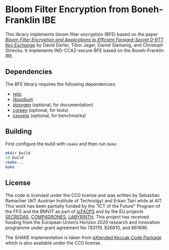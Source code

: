 Bloom Filter Encryption from Boneh-Franklin IBE
===============================================

This library implements bloom filter encryption (BFE) based on the paper [*Bloom Filter Encryption
and Applications to Efficient Forward-Secret 0-RTT Key Exchange*](https://eprint.iacr.org/2018/199)
by David Derler, Tibor Jager, Daniel Slamanig, and Christoph Striecks. It implements IND-CCA2-secure
BFE based on the Boneh-Franklin IBE.

Dependencies
------------

The BFE library requires the following dependencies:
* [relic](https://github.com/relic-toolkit/relic)
* [libsodium](https://libsodium.gitbook.io/doc/)
* [doxygen](http://www.doxygen.nl/index.html) (optional, for documentation)
* [cgreen](https://github.com/cgreen-devs/cgreen) (optional, for tests)
* [cxxopts](https://github.com/jarro2783/cxxopts) (optional, for benchmarks)

Building
--------

First configure the build with `cmake` and then run `make`:
```sh
mkdir build
cd build
cmake ..
make
```

License
-------

The code is licensed under the CC0 license and was written by Sebastian Ramacher (AIT Austrian
Institute of Technolgy) and Erkan Tairi while at AIT. This work has been partially funded by the
"ICT of the Future" Program of the FFG and the BMVIT as part of [IoT4CPS](https://iot4cps.at) and by
the EU projects [SECREDAS](https://secredas-project.eu/), [COMP4DRONES](https://www.comp4drones.eu),
[LABYRINTH](https://labyrinth2020.eu/). This project has received funding from the European Union’s
Horizon 2020 research and innovation programme under grant agreement No 783119, 826610, and 861696.

The SHAKE implementation is taken from [eXtended Keccak Code Package](https://github.com/XKCP/XKCP)
which is also available under the CC0 license.
